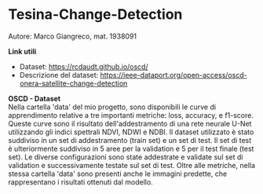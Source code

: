 # Tesina-Change-Detection
Autore: Marco Giangreco, mat. 1938091

**Link utili**
- Dataset: https://rcdaudt.github.io/oscd/
- Descrizione del dataset: https://ieee-dataport.org/open-access/oscd-onera-satellite-change-detection
    
**OSCD - Dataset**  
Nella cartella 'data' del mio progetto, sono disponibili le curve di apprendimento relative a tre importanti metriche: loss, accuracy, e f1-score. Queste curve sono il risultato dell'addestramento di una rete neurale U-Net utilizzando gli indici spettrali NDVI, NDWI e NDBI. Il dataset utilizzato è stato suddiviso in un set di addestramento (train set) e un set di test. Il set di test è ulteriormente suddiviso in 5 aree per la validation e 5 per il test finale (test set). Le diverse configurazioni sono state addestrate e validate sul set di validation e successivamente testate sul set di test. Oltre alle metriche, nella stessa cartella 'data' sono presenti anche le immagini predette, che rappresentano i risultati ottenuti dal modello.
